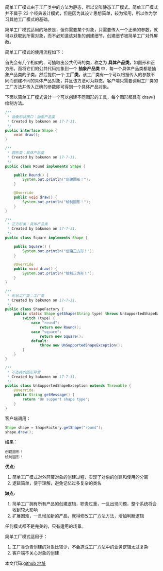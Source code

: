 简单工厂模式由于工厂类中的方法为静态，所以又叫静态工厂模式。简单工厂模式并不属于 23 个经典设计模式，但是因为其设计思想简单，较为常用，所以作为学习其他工厂模式的基础。

简单工厂模式适用的场景是，但你需要某个对象，只需要传入一个正确的参数，就可以获取到所需对象，而不必知道该对象的创建细节，创建细节被简单工厂对外屏蔽。

简单工厂模式的使用流程如下：

首先会有几个相似的、可抽取出公共代码的类，称之为 **具体产品类**，如圆形和正方形，而将它们的公共代码抽象到一个 **抽象产品类** 中，每一个具体产品类都是抽象产品类的子类，然后提供一个 **工厂类**，该工厂类有一个可以根据传入的参数不同而创建不同的具体产品对象，并且该方法可为静态，客户端只需要调用工厂类的工厂方法并传入正确的参数即可得到一个具体产品对象。

下面以简单工厂模式设计一个可以创建不同图形的工具，每个图形都具有 draw() 绘制方法。

```java
/**
 * 抽象形状接口：抽象产品类
 * Created by bakumon on 17-7-31.
 */
public interface Shape {
    void draw();
}

/**
 * 圆形类：具体产品类
 * Created by bakumon on 17-7-31.
 */
public class Round implements Shape {

    public Round() {
        System.out.println("创建圆形！");
    }

    @Override
    public void draw() {
        System.out.println("绘制圆形！");
    }
}

/**
 * 正方形类：具体产品类
 * Created by bakumon on 17-7-31.
 */
public class Square implements Shape {

    public Square() {
        System.out.println("创建正方形！");
    }

    @Override
    public void draw() {
        System.out.println("绘制正方形！");
    }
}

/**
 * 形状工厂类：工厂类
 * Created by bakumon on 17-7-31.
 */
public class ShapeFactory {
    public static Shape getShape(String type) throws UnSupportedShapeException {
        switch (type) {
            case "round":
                return new Round();
            case "square":
                return new Square();
            default:
                throw new UnSupportedShapeException();
        }
    }
}

/**
 * 不支持的图形异常
 * Created by bakumon on 17-7-31.
 */
public class UnSupportedShapeException extends Throwable {
    @Override
    public String getMessage() {
        return "Un support shape type";
    }
}
```

客户端调用：

```java
Shape shape = ShapeFactory.getShape("round");
shape.draw();
```

结果：

```
创建圆形！
绘制圆形！
```

**优点:**

1. 简单工厂模式对外屏蔽对象的创建过程，实现了对象的创建和使用的分离
2. 逻辑简单，便于理解，避免记忆过多复杂的类名

**缺点:**

1. 简单工厂拥有所有产品的创建逻辑，职责过重，一旦出现问题，整个系统将会收到较大影响
2. 扩展困难，一旦增加新的产品，就得修改工厂方法方法，增加判断逻辑

任何模式都不是完美的，只有适用的场景。

简单工厂模式适用于：

1. 工厂类负责创建的对象比较少，不会造成工厂方法中的业务逻辑太过复杂
2. 客户端不关心对象的创建

本文代码:[github 地址](https://github.com/Bakumon/DesignPatterns/tree/master/src/me/bakumon/designpatterns/simplefactorypattern)
